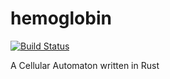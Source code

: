 # hemoglobin
[![Build Status](https://travis-ci.org/bemeurer/hemoglobin.svg?branch=master)](https://travis-ci.org/bemeurer/hemoglobin)

A Cellular Automaton written in Rust

